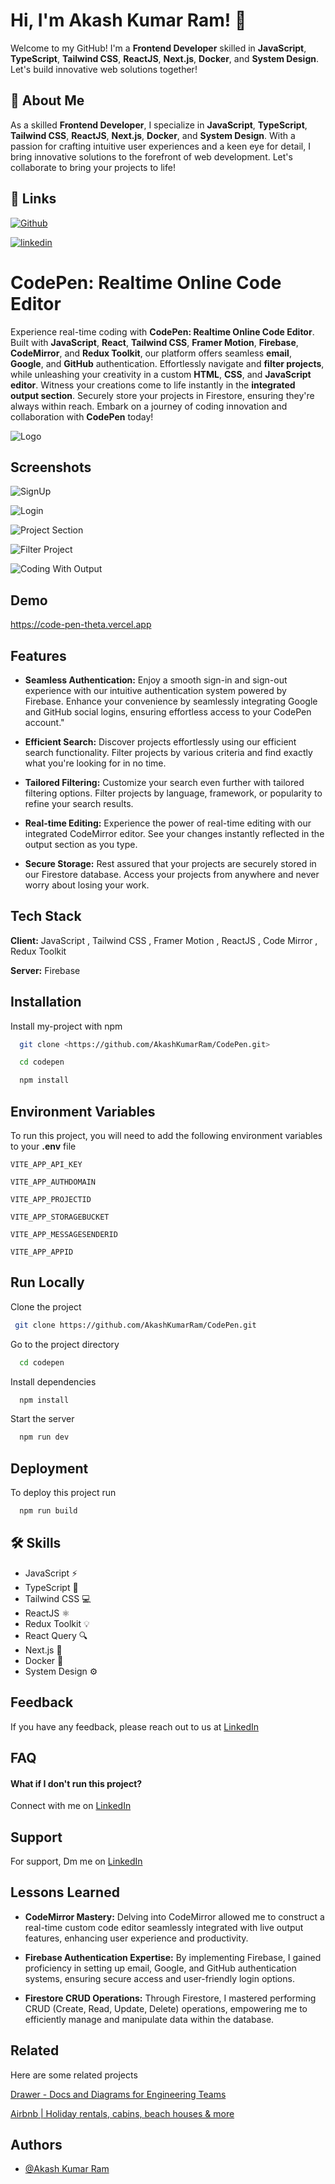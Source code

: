 
# Hi, I'm Akash Kumar Ram! 👋
Welcome to my GitHub! I'm a **Frontend Developer** skilled in **JavaScript**, **TypeScript**, **Tailwind CSS**, **ReactJS**, **Next.js**, **Docker**, and **System Design**. Let's build innovative web solutions together!




## 🚀 About Me
As a skilled **Frontend Developer**, I specialize in **JavaScript**, **TypeScript**, **Tailwind CSS**, **ReactJS**, **Next.js**, **Docker**, and **System Design**. With a passion for crafting intuitive user experiences and a keen eye for detail, I bring innovative solutions to the forefront of web development. Let's collaborate to bring your projects to life!


## 🔗 Links

[![Github](https://img.shields.io/badge/my_portfolio-000?style=for-the-badge&logo=ko-fi&logoColor=white)](https://github.com/AkashKumarRam)

[![linkedin](https://img.shields.io/badge/linkedin-0A66C2?style=for-the-badge&logo=linkedin&logoColor=white)](https://www.linkedin.com/in/akash-kumar-ram-b02387252)



# CodePen: Realtime Online Code Editor


Experience real-time coding with **CodePen: Realtime Online Code Editor**. Built with **JavaScript**, **React**, **Tailwind CSS**, **Framer Motion**, **Firebase**, **CodeMirror**, and **Redux Toolkit**, our platform offers seamless **email**, **Google**, and **GitHub** authentication. Effortlessly navigate and **filter projects**, while unleashing your creativity in a custom **HTML**, **CSS**, and **JavaScript** **editor**. Witness your creations come to life instantly in the **integrated output section**. Securely store your projects in Firestore, ensuring they're always within reach. Embark on a journey of coding innovation and collaboration with **CodePen** today! 


![Logo](https://github.com/AkashKumarRam/CodePen/assets/114729514/fe5669bf-2f0e-4e0a-8454-899e788399da)


## Screenshots

![SignUp](https://github.com/AkashKumarRam/CodePen/assets/114729514/cb078b6b-947f-44db-b176-33b46b1f4752)

![Login](https://github.com/AkashKumarRam/CodePen/assets/114729514/52601cd4-ce1d-440d-8e55-3aaadad17df5)

![Project Section](https://github.com/AkashKumarRam/CodePen/assets/114729514/3b57d10c-72d0-4dfd-842d-1cf18841a5f9)

![Filter Project](https://github.com/AkashKumarRam/CodePen/assets/114729514/f55878b5-3b43-44ec-af0b-880c18138fa4)

![Coding With Output](https://github.com/AkashKumarRam/CodePen/assets/114729514/4aa601d3-d3a4-44b5-ac85-a1b9d649e0ec)


## Demo

https://code-pen-theta.vercel.app


## Features

- **Seamless Authentication:** Enjoy a smooth sign-in and sign-out experience with our intuitive authentication system powered by Firebase. Enhance your convenience by seamlessly integrating Google and GitHub social logins, ensuring effortless access to your CodePen account."

- **Efficient Search:** Discover projects effortlessly using our efficient search functionality. Filter projects by various criteria and find exactly what you're looking for in no time.

- **Tailored Filtering:** Customize your search even further with tailored filtering options. Filter projects by language, framework, or popularity to refine your search results.

- **Real-time Editing:** Experience the power of real-time editing with our integrated CodeMirror editor. See your changes instantly reflected in the output section as you type.

- **Secure Storage:** Rest assured that your projects are securely stored in our Firestore database. Access your projects from anywhere and never worry about losing your work.


## Tech Stack

**Client:** JavaScript , Tailwind CSS , Framer Motion , ReactJS , Code Mirror , Redux Toolkit

**Server:** Firebase


## Installation

Install my-project with npm

```bash
  git clone <https://github.com/AkashKumarRam/CodePen.git>

  cd codepen

  npm install

```
    
## Environment Variables

To run this project, you will need to add the following environment variables to your **.env** file

`VITE_APP_API_KEY`

`VITE_APP_AUTHDOMAIN`

`VITE_APP_PROJECTID`

`VITE_APP_STORAGEBUCKET`

`VITE_APP_MESSAGESENDERID`

`VITE_APP_APPID`


## Run Locally

Clone the project

```bash
 git clone https://github.com/AkashKumarRam/CodePen.git
```

Go to the project directory

```bash
  cd codepen
```

Install dependencies

```bash
  npm install
```

Start the server

```bash
  npm run dev
```


## Deployment

To deploy this project run

```bash
  npm run build
```


## 🛠 Skills

- JavaScript ⚡️
- TypeScript 📘
- Tailwind CSS 💻
- ReactJS ⚛️
- Redux Toolkit 💡
- React Query 🔍
- Next.js 🚀
- Docker 🐳
- System Design ⚙️







## Feedback

If you have any feedback, please reach out to us at [LinkedIn](https://www.linkedin.com/in/akash-kumar-ram-b02387252)


## FAQ

#### What if I don't run this project?

Connect with me on [LinkedIn](https://www.linkedin.com/in/akash-kumar-ram-b02387252)




## Support

For support, Dm me on [LinkedIn](https://www.linkedin.com/in/akash-kumar-ram-b02387252)



## Lessons Learned

- **CodeMirror Mastery:** Delving into CodeMirror allowed me to construct a real-time custom code editor seamlessly integrated with live output features, enhancing user experience and productivity.

- **Firebase Authentication Expertise:** By implementing Firebase, I gained proficiency in setting up email, Google, and GitHub authentication systems, ensuring secure access and user-friendly login options.

- **Firestore CRUD Operations:** Through Firestore, I mastered performing CRUD (Create, Read, Update, Delete) operations, empowering me to efficiently manage and manipulate data within the database.

## Related

Here are some related projects

[Drawer - Docs and Diagrams for Engineering Teams](https://eraser-seven.vercel.app)

[Airbnb | Holiday rentals, cabins, beach houses & more](https://airbnb-nine-puce.vercel.app)


## Authors

- [@Akash Kumar Ram](https://github.com/AkashKumarRam)

